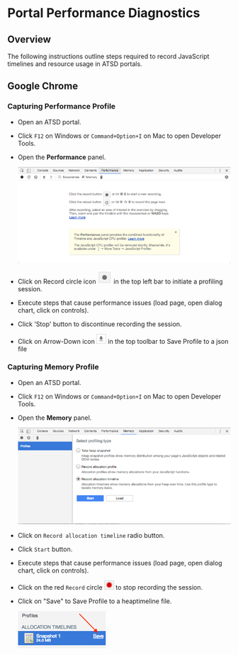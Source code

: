 # Portal Performance Diagnostics

## Overview

The following instructions outline steps required to record JavaScript timelines and resource usage in ATSD portals.

## Google Chrome

### Capturing Performance Profile

- Open an ATSD portal.

- Click `F12` on Windows or `Command+Option+I` on Mac to open Developer Tools.

- Open the **Performance** panel.

  ![](images/performance_panel.png)

- Click on Record circle icon  ![](images/record_button.png)  in the top left bar to initiate a profiling session.

- Execute steps that cause performance issues (load page, open dialog chart, click on controls).

- Click 'Stop' button to discontinue recording the session.

- Click on Arrow-Down icon  ![](images/arrow-down_saving_button.png)  in the top toolbar to Save Profile to a json file


### Capturing Memory Profile

- Open an ATSD portal.

- Click `F12` on Windows or `Command+Option+I` on Mac to open Developer Tools.

- Open the **Memory** panel.

  ![](images/memory_panel.png)

- Click on `Record allocation timeline` radio button.

- Click `Start` button.

- Execute steps that cause performance issues (load page, open dialog chart, click on controls).

- Click on the red `Record` circle  ![](images/red_record_button.png) to stop recording the session.

- Click on "Save" to Save Profile to a heaptimeline file.

  ![](images/memory_profile_save.png)
